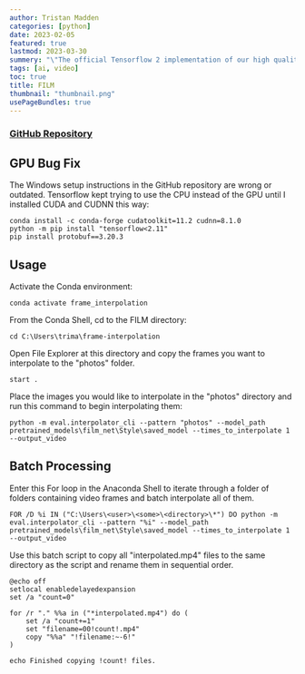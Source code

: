 ```yaml
---
author: Tristan Madden
categories: [python]
date: 2023-02-05
featured: true
lastmod: 2023-03-30
summery: "\"The official Tensorflow 2 implementation of our high quality frame interpolation neural network. We present a unified single-network approach that doesn't use additional pre-trained networks, like optical flow or depth, and yet achieve state-of-the-art results. We use a multi-scale feature extractor that shares the same convolution weights across the scales. Our model is trainable from frame triplets alone.\""
tags: [ai, video]
toc: true
title: FILM
thumbnail: "thumbnail.png"
usePageBundles: true
---
```


<h3><a href="https://github.com/google-research/frame-interpolation">GitHub Repository</a></h3>

## GPU Bug Fix
The Windows setup instructions in the GitHub repository are wrong or outdated. Tensorflow kept trying to use the CPU instead of the GPU until I installed CUDA and CUDNN this way:

```Shell
conda install -c conda-forge cudatoolkit=11.2 cudnn=8.1.0
python -m pip install "tensorflow<2.11"
pip install protobuf==3.20.3
```

## Usage

Activate the Conda environment:

```Shell
conda activate frame_interpolation
```

From the Conda Shell, cd to the FILM directory:

```Shell
cd C:\Users\trima\frame-interpolation
```

Open File Explorer at this directory and copy the frames you want to interpolate to the "photos" folder.

```Shell
start .
```

Place the images you would like to interpolate in the "photos" directory and run this command to begin interpolating them:

```Shell
python -m eval.interpolator_cli --pattern "photos" --model_path pretrained_models\film_net\Style\saved_model --times_to_interpolate 1 --output_video
```

## Batch Processing

Enter this For loop in the Anaconda Shell to iterate through a folder of folders containing video frames and batch interpolate all of them.

```Shell
FOR /D %i IN ("C:\Users\<user>\<some>\<directory>\*") DO python -m eval.interpolator_cli --pattern "%i" --model_path pretrained_models\film_net\Style\saved_model --times_to_interpolate 1 --output_video
```

Use this batch script to copy all "interpolated.mp4" files to the same directory as the script and rename them in sequential order.

```Shell
@echo off
setlocal enabledelayedexpansion
set /a "count=0"

for /r "." %%a in ("*interpolated.mp4") do (
    set /a "count+=1"
    set "filename=00!count!.mp4"
    copy "%%a" "!filename:~-6!"
)

echo Finished copying !count! files.
```

